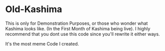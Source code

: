 # Old-Kashima
This is only for Demonstration Purposes, or those who wonder what Kashima looks like. (In the First Month of Kashima being live). 
I highly recommend that you dont use this code since you'll rewrite it either ways.

It's the most meme Code I created.

